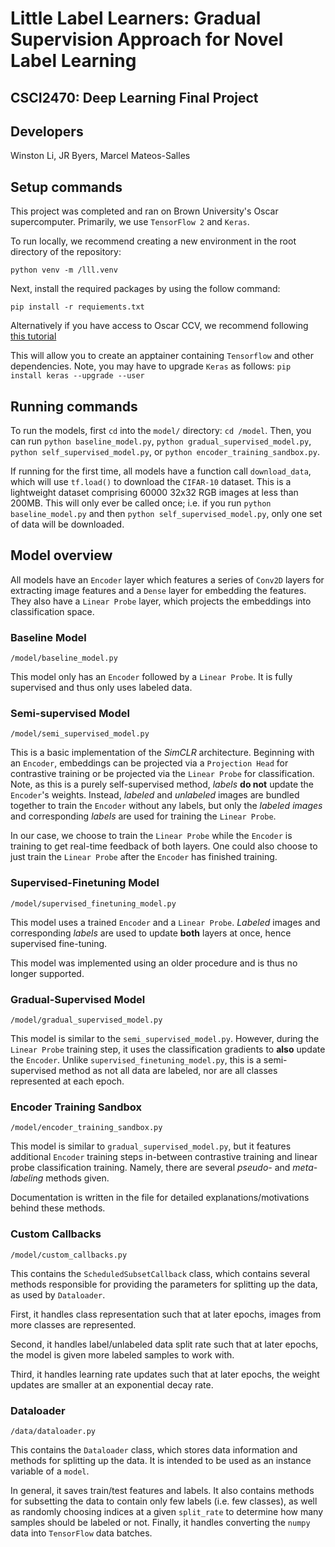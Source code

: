 # Little Label Learners: Gradual Supervision Approach for Novel Label Learning
## CSCI2470: Deep Learning Final Project

## Developers
Winston Li, JR Byers, Marcel Mateos-Salles

## Setup commands
This project was completed and ran on Brown University's Oscar supercomputer. Primarily, we use
`TensorFlow 2` and `Keras`.

To run locally, we recommend creating a new environment in the root directory of the repository:

`python venv -m /lll.venv`

Next, install the required packages by using the follow command:

`pip install -r requiements.txt`

Alternatively if you have access to Oscar CCV, we recommend following 
[this tutorial](https://docs.ccv.brown.edu/oscar/gpu-computing/installing-frameworks-pytorch-tensorflow-jax/installing-tensorflow)

This will allow you to create an apptainer containing `Tensorflow` and other dependencies. Note, you may have to upgrade `Keras` as follows: `pip install keras --upgrade --user`

## Running commands
To run the models, first `cd` into the `model/` directory: `cd /model`. Then, you can run `python baseline_model.py`, `python gradual_supervised_model.py`, `python self_supervised_model.py`, or `python encoder_training_sandbox.py`.

If running for the first time, all models have a function call `download_data`, which will use `tf.load()` to download the `CIFAR-10` dataset. This is a lightweight dataset comprising 60000 32x32 RGB images at less than 200MB. This will only ever be called once; i.e. if you run `python baseline_model.py` and then `python self_supervised_model.py`, only one set of data will be downloaded.

## Model overview
All models have an `Encoder` layer which features a series of `Conv2D` layers for extracting image features and a `Dense` layer for embedding the features. They also have a `Linear Probe` layer, which projects the embeddings into classification space.

### Baseline Model
`/model/baseline_model.py`

This model only has an `Encoder` followed by a `Linear Probe`. It is fully supervised and thus only uses labeled data.

### Semi-supervised Model
`/model/semi_supervised_model.py`

This is a basic implementation of the *SimCLR* architecture. Beginning with an `Encoder`, embeddings can be projected via a `Projection Head` for contrastive training or be projected via the `Linear Probe` for classification. Note, as this is a purely self-supervised method, *labels* **do not** update the `Encoder`'s weights. Instead, *labeled* and *unlabeled* images are bundled together to train the `Encoder` without any labels, but only the *labeled images* and corresponding *labels* are used for training the `Linear Probe`.

In our case, we choose to train the `Linear Probe` while the `Encoder` is training to get real-time feedback of both layers. One could also choose to just train the `Linear Probe` after the `Encoder` has finished training.

### Supervised-Finetuning Model
`/model/supervised_finetuning_model.py`

This model uses a trained `Encoder` and a `Linear Probe`. *Labeled* images and corresponding *labels* are used to update **both** layers at once, hence supervised fine-tuning.

This model was implemented using an older procedure and is thus no longer supported.

### Gradual-Supervised Model
`/model/gradual_supervised_model.py`

This model is similar to the `semi_supervised_model.py`. However, during the `Linear Probe` training step, it uses the classification gradients to **also** update the `Encoder`. Unlike `supervised_finetuning_model.py`, this is a semi-supervised method as not all data are labeled, nor are all classes represented at each epoch.

### Encoder Training Sandbox
`/model/encoder_training_sandbox.py`

This model is similar to `gradual_supervised_model.py`, but it features additional `Encoder` training steps in-between contrastive training and linear probe classification training. Namely, there are several *pseudo-* and *meta-labeling* methods given.

Documentation is written in the file for detailed explanations/motivations behind these methods.

### Custom Callbacks
`/model/custom_callbacks.py`

This contains the `ScheduledSubsetCallback` class, which contains several methods responsible for providing the parameters for splitting up the data, as used by `Dataloader`.

First, it handles class representation such that at later epochs, images from more classes are represented.

Second, it handles label/unlabeled data split rate such that at later epochs, the model is given more labeled samples to work with.

Third, it handles learning rate updates such that at later epochs, the weight updates are smaller at an exponential decay rate.

### Dataloader
`/data/dataloader.py`

This contains the `Dataloader` class, which stores data information and methods for splitting up the data. It is intended to be used as an instance variable of a `model`.

In general, it saves train/test features and labels. It also contains methods for subsetting the data to contain only few labels (i.e. few classes), as well as randomly choosing indices at a given `split_rate` to determine how many samples should be labeled or not. Finally, it handles converting the `numpy` data into `TensorFlow` data batches.